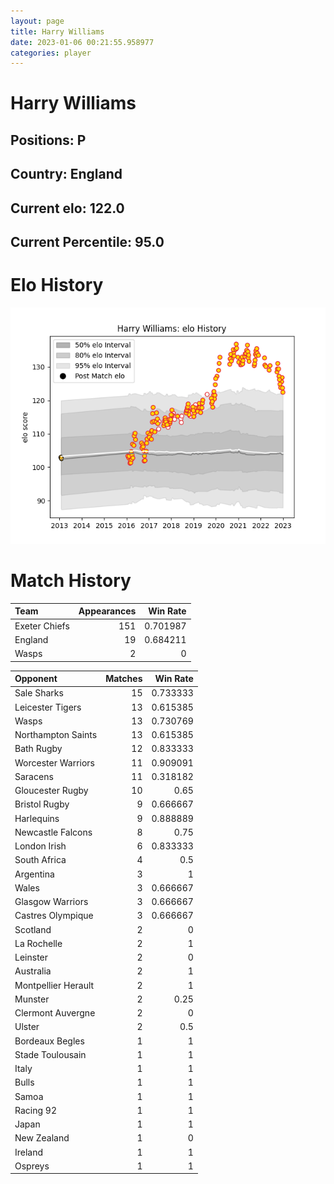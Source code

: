```yaml
---  
layout: page  
title: Harry Williams  
date: 2023-01-06 00:21:55.958977  
categories: player  
---
```

# Harry Williams

## Positions: P

## Country: England

## Current elo: 122.0

## Current Percentile: 95.0

# Elo History


![elo history](history_HarryWilliams.png)
# Match History


| Team          |   Appearances |   Win Rate |
|:--------------|--------------:|-----------:|
| Exeter Chiefs |           151 |   0.701987 |
| England       |            19 |   0.684211 |
| Wasps         |             2 |   0        |

| Opponent            |   Matches |   Win Rate |
|:--------------------|----------:|-----------:|
| Sale Sharks         |        15 |   0.733333 |
| Leicester Tigers    |        13 |   0.615385 |
| Wasps               |        13 |   0.730769 |
| Northampton Saints  |        13 |   0.615385 |
| Bath Rugby          |        12 |   0.833333 |
| Worcester Warriors  |        11 |   0.909091 |
| Saracens            |        11 |   0.318182 |
| Gloucester Rugby    |        10 |   0.65     |
| Bristol Rugby       |         9 |   0.666667 |
| Harlequins          |         9 |   0.888889 |
| Newcastle Falcons   |         8 |   0.75     |
| London Irish        |         6 |   0.833333 |
| South Africa        |         4 |   0.5      |
| Argentina           |         3 |   1        |
| Wales               |         3 |   0.666667 |
| Glasgow Warriors    |         3 |   0.666667 |
| Castres Olympique   |         3 |   0.666667 |
| Scotland            |         2 |   0        |
| La Rochelle         |         2 |   1        |
| Leinster            |         2 |   0        |
| Australia           |         2 |   1        |
| Montpellier Herault |         2 |   1        |
| Munster             |         2 |   0.25     |
| Clermont Auvergne   |         2 |   0        |
| Ulster              |         2 |   0.5      |
| Bordeaux Begles     |         1 |   1        |
| Stade Toulousain    |         1 |   1        |
| Italy               |         1 |   1        |
| Bulls               |         1 |   1        |
| Samoa               |         1 |   1        |
| Racing 92           |         1 |   1        |
| Japan               |         1 |   1        |
| New Zealand         |         1 |   0        |
| Ireland             |         1 |   1        |
| Ospreys             |         1 |   1        |